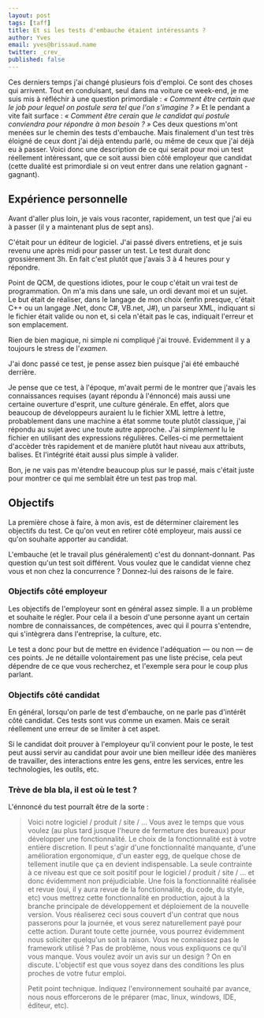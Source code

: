 ```yaml
---
layout: post
tags: [taff]
title: Et si les tests d'embauche étaient intéressants ?
author: Yves
email: yves@brissaud.name
twitter: _crev_
published: false
---
```


Ces derniers temps j'ai changé plusieurs fois d'emploi. Ce sont des choses qui arrivent. Tout en conduisant, seul dans ma voiture ce week-end, je me suis mis à réfléchir à une question primordiale : _« Comment être certain que le job pour lequel on postule sera tel que l'on s'imagine ? »_ Et le pendant a vite fait surface : _« Comment être cerain que le candidat qui postule conviendra pour répondre à mon besoin ? »_ Ces deux questions m'ont menées sur le chemin des tests d'embauche. Mais finalement d'un test très éloigné de ceux dont j'ai déjà entendu parlé, ou même de ceux que j'ai déjà eu à passer. Voici donc une description de ce qui serait pour moi un test réellement intéressant, que ce soit aussi bien côté employeur que candidat (cette dualité est primordiale si on veut entrer dans une relation gagnant - gagnant).

## Expérience personnelle

Avant d'aller plus loin, je vais vous raconter, rapidement, un test que j'ai eu à passer (il y a maintenant plus de sept ans).

C'était pour un éditeur de logiciel. J'ai passé divers entretiens, et je suis revenu une après midi pour passer un test. Le test durait donc grossièrement 3h. En fait c'est plutôt que j'avais 3 à 4 heures pour y répondre.

Point de QCM, de questions idiotes, pour le coup c'était un vrai test de programmation. On m'a mis dans une sale, un ordi devant moi et un sujet. Le but était de réaliser, dans le langage de mon choix (enfin presque, c'était C++ ou un langage .Net, donc C#, VB.net, J#), un parseur XML, indiquant si le fichier était valide ou non et, si cela n'était pas le cas, indiquait l'erreur et son emplacement.

Rien de bien magique, ni simple ni compliqué j'ai trouvé. Evidemment il y a toujours le stress de l'_examen_.

J'ai donc passé ce test, je pense assez bien puisque j'ai été embauché derrière.

Je pense que ce test, à l'époque, m'avait permi de le montrer que j'avais les connaissances requises (ayant répondu à l'énnoncé) mais aussi une certaine ouverture d'esprit, une culture générale. En effet, alors que beaucoup de développeurs auraient lu le fichier XML lettre à lettre, probablement dans une machine a état somme toute plutôt classique, j'ai répondu au sujet avec une toute autre approche. J'ai _simplement_ lu le fichier en utilisant des expressions régulières. Celles-ci me permettaient d'accèder très rapidement et de manière plutôt haut niveau aux attributs, balises. Et l'intégrité était aussi plus simple à valider.

Bon, je ne vais pas m'étendre beaucoup plus sur le passé, mais c'était juste pour montrer ce qui me semblait être un test pas trop mal.

## Objectifs

La première chose à faire, à mon avis, est de déterminer clairement les objectifs du test. Ce qu'on veut en retirer côté employeur, mais aussi ce qu'on souhaite apporter au candidat.

L'embauche (et le travail plus généralement) c'est du donnant-donnant. Pas question qu'un test soit différent. Vous voulez que le candidat vienne chez vous et non chez la concurrence ? Donnez-lui des raisons de le faire.

### Objectifs côté employeur

Les objectifs de l'employeur sont en général assez simple. Il a un problème et souhaite le régler. Pour cela il a besoin d'une personne ayant un certain nombre de connaissances, de compétences, avec qui il pourra s'entendre, qui s'intègrera dans l'entreprise, la culture, etc.

Le test a donc pour but de mettre en évidence l'adéquation — ou non — de ces points. Je ne détaille volontairement pas une liste précise, cela peut dépendre de ce que vous recherchez, et l'exemple sera pour le coup plus parlant.

### Objectifs côté candidat

En général, lorsqu'on parle de test d'embauche, on ne parle pas d'intérêt côté candidat. Ces tests sont vus comme un examen. Mais ce serait réellement une erreur de se limiter à cet aspet.

Si le candidat doit prouver à l'employeur qu'il convient pour le poste, le test peut aussi servir au candidat pour avoir une bien meilleur idée des manières de travailler, des interactions entre les gens, entre les services, entre les technologies, les outils, etc.

### Trève de bla bla, il est où le test ?

L'énnoncé du test pourraît être de la sorte :

> Voici notre logiciel / produit / site / ...
> Vous avez le temps que vous voulez (au plus tard jusque l'heure de fermeture des bureaux) pour développer une fonctionnalité.
> Le choix de la fonctionnalité est à votre entière discretion. Il peut s'agir d'une fonctionnalité manquante, d'une amélioration ergonomique, d'un easter egg, de quelque chose de tellement inutile que ça en devient indispensable. La seule contrainte à ce niveau est que ce soit positif pour le logiciel / produit / site / ... et donc évidemment non préjudiciable.
> Une fois la fonctionnalité réalisée et revue (oui, il y aura revue de la fonctionnalité, du code, du style, etc) vous mettrez cette fonctionnalité en production, ajout à la branche principale de développement et déploiement de la nouvelle version.
> Vous réaliserez ceci sous couvert d'un contrat que nous passerons pour la journée, et vous serez naturellement payé pour cette action.
> Durant toute cette journée, vous pourrez évidemment nous soliciter quelqu'un soit la raison. Vous ne connaissez pas le framework utilisé ? Pas de problème, nous vous expliquons ce qu'il vous manque. Vous voulez avoir un avis sur un design ? On en discute. L'objectif est que vous soyez dans des conditions les plus proches de votre futur emploi.
>
> Petit point technique. Indiquez l'environnement souhaité par avance, nous nous efforcerons de le préparer (mac, linux, windows, IDE, éditeur, etc).

